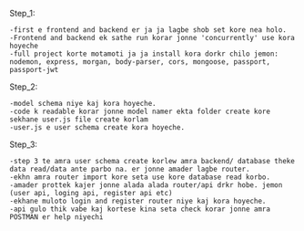 Step_1:

    -first e frontend and backend er ja ja lagbe shob set kore nea holo.
    -Frontend and backend ek sathe run korar jonne 'concurrently' use kora hoyeche
    -full project korte motamoti ja ja install kora dorkr chilo jemon: nodemon, express, morgan, body-parser, cors, mongoose, passport, passport-jwt

Step_2:

    -model schema niye kaj kora hoyeche.
    -code k readable korar jonne model namer ekta folder create kore sekhane user.js file create korlam
    -user.js e user schema create kora hoyeche.

Step_3:

    -step 3 te amra user schema create korlew amra backend/ database theke data read/data ante parbo na. er jonne amader lagbe router.
    -ekhn amra router import kore seta use kore database read korbo.
    -amader prottek kajer jonne alada alada router/api drkr hobe. jemon (user api, loging api, register api etc)
    -ekhane muloto login and register router niye kaj kora hoyeche.
    -api gulo thik vabe kaj kortese kina seta check korar jonne amra POSTMAN er help niyechi

